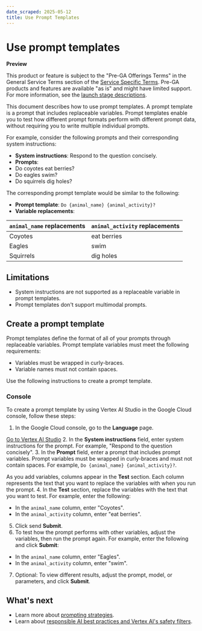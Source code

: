 ```yaml
---
date_scraped: 2025-05-12
title: Use Prompt Templates
---
```


# Use prompt templates 

**Preview**

This product or feature is subject to the "Pre-GA Offerings Terms" in the General Service Terms section
of the [Service Specific Terms](https://cloud.google.com/terms/service-terms#1).
Pre-GA products and features are available "as is" and might have limited support.
For more information, see the
[launch stage descriptions](https://cloud.google.com/products#product-launch-stages).

This document describes how to use prompt templates. A prompt template is a
prompt that includes replaceable variables. Prompt templates enable you to test
how different prompt formats perform with different prompt data, without
requiring you to write multiple individual prompts.

For example, consider the following prompts and their corresponding system
instructions:

- **System instructions**: Respond to the question concisely.
- **Prompts**:
 - Do coyotes eat berries?
 - Do eagles swim?
 - Do squirrels dig holes?

The corresponding prompt template would be similar to the following:

- **Prompt template**: `Do {animal_name} {animal_activity}?`
- **Variable replacements**:

 | `animal_name` replacements | `animal_activity` replacements |
 | --- | --- |
 | Coyotes | eat berries |
 | Eagles | swim |
 | Squirrels | dig holes |

## Limitations

- System instructions are not supported as a replaceable variable in prompt
 templates.
- Prompt templates don't support multimodal prompts.

## Create a prompt template

Prompt templates define the format of all of your prompts through replaceable
variables. Prompt template variables must meet the following requirements:

- Variables must be wrapped in curly-braces.
- Variable names must not contain spaces.

Use the following instructions to create a prompt template.

### Console

To create a prompt template by using Vertex AI Studio in the
Google Cloud console, follow these steps:

1. In the Google Cloud console, go to the **Language** page.

 [Go to
 Vertex AI Studio](https://console.cloud.google.com/vertex-ai/generative/language/create/text)
2. In the **System instructions** field, enter system
 instructions for the prompt. For example, "Respond to the question
 concisely".
3. In the **Prompt** field, enter a prompt that includes
 prompt variables. Prompt variables must be wrapped in curly-braces and must
 not contain spaces. For example, `Do {animal_name} {animal_activity}?`.

 As you add variables, columns appear in the **Test**
 section. Each column represents the text that you want to replace the
 variables with when you run the prompt.
4. In the **Test** section, replace the variables with the text
 that you want to test. For example, enter the following:
 - In the `animal_name` column, enter "Coyotes".
 - In the `animal_activity` column, enter "eat berries".
5. Click send
 **Submit**.
6. To test how the prompt performs with other variables, adjust the
 variables, then run the prompt again. For example, enter the
 following and click **Submit**:
 - In the `animal_name` column, enter "Eagles".
 - In the `animal_activity` column, enter "swim".
7. Optional: To view different results, adjust the prompt, model, or
 parameters, and click **Submit**.

## What's next

- Learn more about
 [prompting strategies](https://cloud.google.com/vertex-ai/generative-ai/docs/learn/prompts/prompt-design-strategies).
- Learn about
 [responsible AI best practices and Vertex AI's safety filters](https://cloud.google.com/vertex-ai/generative-ai/docs/learn/responsible-ai).